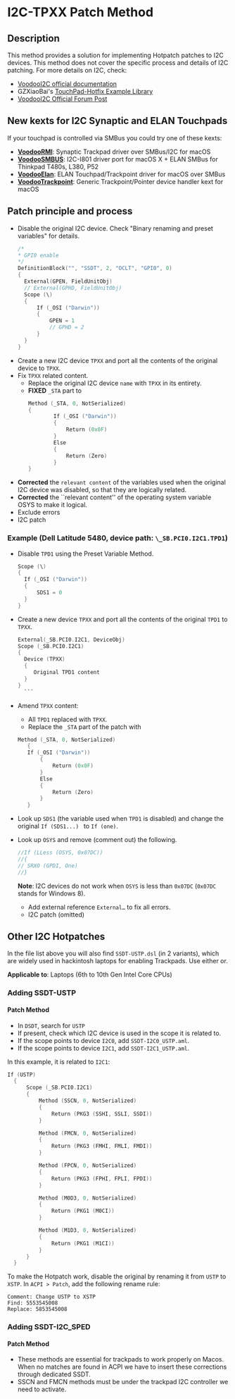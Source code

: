 # I2C-TPXX Patch Method

## Description

This method provides a solution for implementing Hotpatch patches to I2C devices. This method does not cover the specific process and details of I2C patching. For more details on I2C, check:

- [VoodooI2C official documentation](https://voodooi2c.github.io/)
- GZXiaoBai's [TouchPad-Hotfix Example Library](https://github.com/GZXiaoBai/Hackintosh-TouchPad-Hotpatch)
- [VoodooI2C Official Forum Post](https://www.tonymacx86.com/threads/voodooi2c-help-and-support.243378/)

## New kexts for I2C Synaptic and ELAN Touchpads
If your touchpad is controlled via SMBus you could try one of these kexts:

- [**VoodooRMI**](https://github.com/VoodooSMBus/VoodooRMI): Synaptic Trackpad driver over SMBus/I2C for macOS 
- [**VoodooSMBUS**](https://github.com/VoodooSMBus/VoodooSMBus): I2C-I801 driver port for macOS X + ELAN SMBus for Thinkpad T480s, L380, P52 
- [**VoodooElan**](https://github.com/VoodooSMBus/VoodooElan): ELAN Touchpad/Trackpoint driver for macOS over SMBus 
- [**VoodooTrackpoint**](https://github.com/VoodooSMBus/VoodooTrackpoint):  Generic Trackpoint/Pointer device handler kext for macOS  


## Patch principle and process

- Disable the original I2C device. Check "Binary renaming and preset variables" for details.
	```swift
  /*
   * GPI0 enable
   */
  DefinitionBlock("", "SSDT", 2, "OCLT", "GPI0", 0)
  {
      External(GPEN, FieldUnitObj)
      // External(GPHD, FieldUnitObj)
      Scope (\)
      {
          If (_OSI ("Darwin"))
          {
              GPEN = 1
              // GPHD = 2
          }
      }
  }
	```
- Create a new I2C device `TPXX` and port all the contents of the original device to `TPXX`.
- Fix `TPXX` related content.
  - Replace the original I2C device `name` with `TPXX` in its entirety.
  - **FIXED** `_STA` part to
	```swift
    Method (_STA, 0, NotSerialized)
    {
        	If (_OSI ("Darwin"))
    	   	{
          		Return (0x0F)
          	}
        	Else
        	{
        		Return (Zero)
        	}
    }
	```
- **Corrected** the ``relevant content`` of the variables used when the original I2C device was disabled, so that they are logically related.
- **Corrected** the ``relevant content'' of the operating system variable OSYS to make it logical.
- Exclude errors
- I2C patch

### Example (Dell Latitude 5480, device path: `\_SB.PCI0.I2C1.TPD1`)
- Disable ``TPD1`` using the Preset Variable Method.
	```swift
  Scope (\)
  {
      If (_OSI ("Darwin"))
      {
          SDS1 = 0
      }
  }
  	```
- Create a new device `TPXX` and port all the contents of the original `TPD1` to `TPXX`.
	```swift
  External(_SB.PCI0.I2C1, DeviceObj)
  Scope (_SB.PCI0.I2C1)
  {
      Device (TPXX)
      {
         Original TPD1 content
      }
  }
	  ```
- Amend `TPXX` content:
	- All `TPD1` replaced with `TPXX`.
  	- Replace the `_STA` part of the patch with
	 ```swift
	Method (_STA, 0, NotSerialized)
    	{
   		If (_OSI ("Darwin"))
        	{
           		Return (0x0F)
        	}
        	Else
        	{
          		Return (Zero)
        	}
    	}
	```
 - Look up `SDS1` (the variable used when `TPD1` is disabled) and change the original `If (SDS1...) ` to `If (one)`.  
 - Look up `OSYS` and remove (comment out) the following.
	
	```swift
    //If (LLess (OSYS, 0x07DC))
    //{
    // SRXO (GPDI, One)
    //}
	```
	**Note**: I2C devices do not work when `OSYS` is less than `0x07DC` (`0x07DC` stands for Windows 8).
	
	- Add external reference `External…` to fix all errors.
	- I2C patch (omitted)

## Other I2C Hotpatches
In the file list above you will also find `SSDT-USTP.dsl` (in 2 variants), which are widely used in hackintosh laptops for enabling Trackpads. Use either or. 

**Applicable to**: Laptops (6th to 10th Gen Intel Core CPUs)

### Adding SSDT-USTP
#### Patch Method
- In `DSDT`, search for `USTP`
- If present, check which I2C device is used in the scope it is related to. 
- If the scope points to device `I2C0`, add `SSDT-I2C0_USTP.aml`.
- If the scope points to device `I2C1`, add `SSDT-I2C1_USTP.aml`.

In this example, it is related to `I2C1`:

```swift
If (USTP)
  {
      Scope (_SB.PCI0.I2C1)
      {
          Method (SSCN, 0, NotSerialized)
          {
              Return (PKG3 (SSHI, SSLI, SSDI))
          }

          Method (FMCN, 0, NotSerialized)
          {
              Return (PKG3 (FMHI, FMLI, FMDI))
          }

          Method (FPCN, 0, NotSerialized)
          {
              Return (PKG3 (FPHI, FPLI, FPDI))
          }

          Method (M0D3, 0, NotSerialized)
          {
              Return (PKG1 (M0CI))
          }

          Method (M1D3, 0, NotSerialized)
          {
              Return (PKG1 (M1CI))
          }
      }
  }
```
To make the Hotpatch work, disable the original by renaming it from `USTP` to `XSTP`. In `ACPI > Patch`, add the following rename rule:
```text
Comment: Change USTP to XSTP
Find: 5553545008
Replace: 5853545008
```
### Adding SSDT-I2C_SPED
#### Patch Method 
  - These methods are essential for trackpads to work properly on Macos. When no matches are found in ACPI we have to insert these corrections through dedicated     SSDT.
  - SSCN and FMCN methods must be under the trackpad I2C controller we need to activate.
